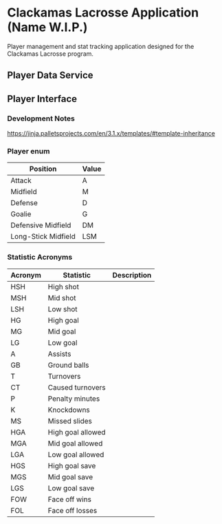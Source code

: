 # Clackamas Lacrosse Application (Name W.I.P.)
Player management and stat tracking application designed for the Clackamas Lacrosse program.

## Player Data Service

## Player Interface

### Development Notes
https://jinja.palletsprojects.com/en/3.1.x/templates/#template-inheritance

### Player enum
| Position | Value |
|---|---|
| Attack | A |
| Midfield |M |
| Defense | D |
| Goalie | G |
| Defensive Midfield |DM|
| Long-Stick Midfield | LSM |

### Statistic Acronyms
| Acronym | Statistic | Description |
|---|---|---|
| HSH | High shot | |
| MSH | Mid shot | |
| LSH | Low shot| |
| HG | High goal| |
| MG | Mid goal | |
| LG | Low goal | |
| A | Assists | |
| GB | Ground balls | |
| T | Turnovers | |
| CT | Caused turnovers | |
| P | Penalty minutes | |
| K | Knockdowns | |
| MS | Missed slides| |
| HGA | High goal allowed | |
| MGA | Mid goal allowed | |
| LGA | Low goal allowed | |
| HGS | High goal save | |
| MGS | Mid goal save | |
| LGS | Low goal save | |
| FOW | Face off wins |
| FOL | Face off losses |

